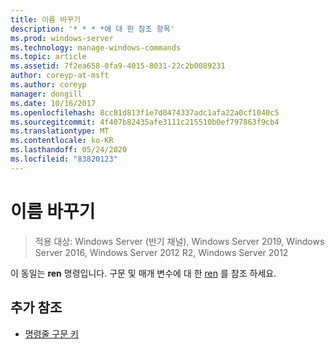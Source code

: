 ```yaml
---
title: 이름 바꾸기
description: '* * * *에 대 한 참조 항목'
ms.prod: windows-server
ms.technology: manage-windows-commands
ms.topic: article
ms.assetid: 7f2ea658-0fa9-4015-8031-22c2b0089231
author: coreyp-at-msft
ms.author: coreyp
manager: dongill
ms.date: 10/16/2017
ms.openlocfilehash: 8cc81d813f1e7d0474337adc1afa22a0cf1040c5
ms.sourcegitcommit: 4f407b82435afe3111c215510b0ef797863f9cb4
ms.translationtype: MT
ms.contentlocale: ko-KR
ms.lasthandoff: 05/24/2020
ms.locfileid: "83820123"
---
```

# <a name="rename"></a>이름 바꾸기

> 적용 대상: Windows Server (반기 채널), Windows Server 2019, Windows Server 2016, Windows Server 2012 R2, Windows Server 2012

이 동일는 **ren** 명령입니다.
구문 및 매개 변수에 대 한 [ren](ren.md) 를 참조 하세요.
## <a name="additional-references"></a>추가 참조
- [명령줄 구문 키](command-line-syntax-key.md)

